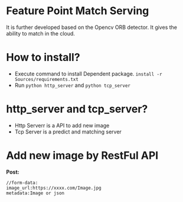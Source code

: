 # Feature Point Match Serving
It is further developed based on the Opencv ORB detector. It gives the ability to match in the cloud.

# How to install?
- Execute command to install Dependent package. `install -r Sources/requirements.txt`
- Run `python http_server` and `python tcp_server`


# http_server and tcp_server?
- Http Serverr is a API to add new image
- Tcp Server is a predict and matching server

# Add new image by RestFul API
**Post:**
```
//form-data:
image_url:https://xxxx.com/Image.jpg
metadata:Image or json 

```
